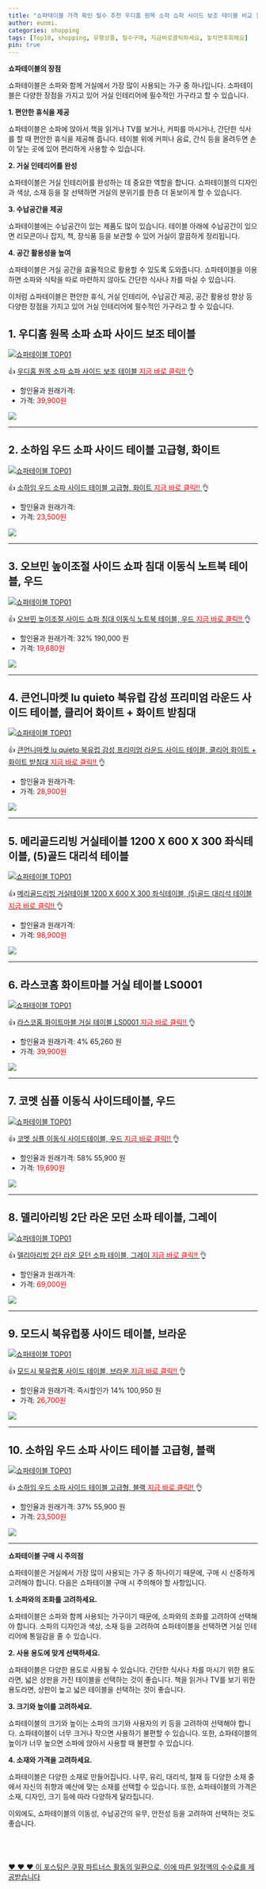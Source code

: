 ```yaml
---
title: "쇼파테이블 가격 확인 필수 추천 우디홈 원목 소파 쇼파 사이드 보조 테이블 비교 장점 구매가이드"
author: eunmi.
categories: shopping
tags: [Top10, shopping, 유행상품, 필수구매, 지금바로클릭하세요, 놓치면후회해요]
pin: true
---
```

**쇼파테이블의 장점**

쇼파테이블은 소파와 함께 거실에서 가장 많이 사용되는 가구 중 하나입니다. 소파테이블은 다양한 장점을 가지고 있어 거실 인테리어에 필수적인 가구라고 할 수 있습니다.

**1. 편안한 휴식을 제공**

쇼파테이블은 소파에 앉아서 책을 읽거나 TV를 보거나, 커피를 마시거나, 간단한 식사를 할 때 편안한 휴식을 제공해 줍니다. 테이블 위에 커피나 음료, 간식 등을 올려두면 손이 닿는 곳에 있어 편리하게 사용할 수 있습니다.

**2. 거실 인테리어를 완성**

쇼파테이블은 거실 인테리어를 완성하는 데 중요한 역할을 합니다. 쇼파테이블의 디자인과 색상, 소재 등을 잘 선택하면 거실의 분위기를 한층 더 돋보이게 할 수 있습니다.

**3. 수납공간을 제공**

쇼파테이블에는 수납공간이 있는 제품도 많이 있습니다. 테이블 아래에 수납공간이 있으면 리모콘이나 잡지, 책, 장식품 등을 보관할 수 있어 거실이 깔끔하게 정리됩니다.

**4. 공간 활용성을 높여**

쇼파테이블은 거실 공간을 효율적으로 활용할 수 있도록 도와줍니다. 쇼파테이블을 이용하면 소파와 식탁을 따로 마련하지 않아도 간단한 식사나 차를 마실 수 있습니다.

이처럼 쇼파테이블은 편안한 휴식, 거실 인테리어, 수납공간 제공, 공간 활용성 향상 등 다양한 장점을 가지고 있어 거실 인테리어에 필수적인 가구라고 할 수 있습니다.

   

## 1. 우디홈 원목 소파 쇼파 사이드 보조 테이블

[![쇼파테이블 TOP01](https://thumbnail10.coupangcdn.com/thumbnails/remote/230x230ex/image/vendor_inventory/9ae2/249fb0d79d2cfb594a44cb8a16bf3bc5b69f3eb8e542facde6272a10bdeb.jpg)](https://link.coupang.com/re/AFFSDP?lptag=AF3617701&subid=GithubCoopas&pageKey=6981567707&traceid=V0-153&itemId=17056083276&vendorItemId=84230449456)


👍 [우디홈 원목 소파 쇼파 사이드 보조 테이블 <font color=red> 지금 바로 클릭!! </font> ](https://link.coupang.com/re/AFFSDP?lptag=AF3617701&subid=GithubCoopas&pageKey=6981567707&traceid=V0-153&itemId=17056083276&vendorItemId=84230449456) 👌 


- 할인율과 원래가격: 
- 가격: <span style='color:red'>39,900원</span>

[![](/discount_price.png)](https://link.coupang.com/re/AFFSDP?lptag=AF3617701&subid=GithubCoopas&pageKey=6981567707&traceid=V0-153&itemId=17056083276&vendorItemId=84230449456)

---


   

## 2. 소하임 우드 소파 사이드 테이블 고급형, 화이트

[![쇼파테이블 TOP01](https://thumbnail8.coupangcdn.com/thumbnails/remote/230x230ex/image/vendor_inventory/65a5/6a3d2bf0826b912ba027d6591ef441dcde2127b310a7282ea8f873b70ade.jpg)](https://link.coupang.com/re/AFFSDP?lptag=AF3617701&subid=GithubCoopas&pageKey=7380581438&traceid=V0-153&itemId=19059793551&vendorItemId=86544304383)


👍 [소하임 우드 소파 사이드 테이블 고급형, 화이트 <font color=red> 지금 바로 클릭!! </font> ](https://link.coupang.com/re/AFFSDP?lptag=AF3617701&subid=GithubCoopas&pageKey=7380581438&traceid=V0-153&itemId=19059793551&vendorItemId=86544304383) 👌 


- 할인율과 원래가격: 
- 가격: <span style='color:red'>23,500원</span>

[![](/discount_price.png)](https://link.coupang.com/re/AFFSDP?lptag=AF3617701&subid=GithubCoopas&pageKey=7380581438&traceid=V0-153&itemId=19059793551&vendorItemId=86544304383)

---


   

## 3. 오브민 높이조절 사이드 쇼파 침대 이동식 노트북 테이블, 우드

[![쇼파테이블 TOP01](https://thumbnail10.coupangcdn.com/thumbnails/remote/230x230ex/image/vendor_inventory/30d3/6d5fadbf889dbd01b0005c559f26f5d9a3c7659bfee1c560afd9add8d537.png)](https://link.coupang.com/re/AFFSDP?lptag=AF3617701&subid=GithubCoopas&pageKey=6410712642&traceid=V0-153&itemId=13746928080&vendorItemId=83202875946)


👍 [오브민 높이조절 사이드 쇼파 침대 이동식 노트북 테이블, 우드 <font color=red> 지금 바로 클릭!! </font> ](https://link.coupang.com/re/AFFSDP?lptag=AF3617701&subid=GithubCoopas&pageKey=6410712642&traceid=V0-153&itemId=13746928080&vendorItemId=83202875946) 👌 


- 할인율과 원래가격: 32%  190,000   원
- 가격: <span style='color:red'>19,680원</span>

[![](/discount_price.png)](https://link.coupang.com/re/AFFSDP?lptag=AF3617701&subid=GithubCoopas&pageKey=6410712642&traceid=V0-153&itemId=13746928080&vendorItemId=83202875946)

---


   

## 4. 큰언니마켓 lu quieto 북유럽 감성 프리미엄 라운드 사이드 테이블, 클리어 화이트 + 화이트 받침대

[![쇼파테이블 TOP01](https://thumbnail6.coupangcdn.com/thumbnails/remote/230x230ex/image/vendor_inventory/cbb7/4e41af9d268a150cc0051843050f626b213324548a347bbc9e2a4426d9c7.jpg)](https://link.coupang.com/re/AFFSDP?lptag=AF3617701&subid=GithubCoopas&pageKey=7442735577&traceid=V0-153&itemId=19357232988&vendorItemId=86850175497)


👍 [큰언니마켓 lu quieto 북유럽 감성 프리미엄 라운드 사이드 테이블, 클리어 화이트 + 화이트 받침대 <font color=red> 지금 바로 클릭!! </font> ](https://link.coupang.com/re/AFFSDP?lptag=AF3617701&subid=GithubCoopas&pageKey=7442735577&traceid=V0-153&itemId=19357232988&vendorItemId=86850175497) 👌 


- 할인율과 원래가격: 
- 가격: <span style='color:red'>28,900원</span>

[![](/discount_price.png)](https://link.coupang.com/re/AFFSDP?lptag=AF3617701&subid=GithubCoopas&pageKey=7442735577&traceid=V0-153&itemId=19357232988&vendorItemId=86850175497)

---


   

## 5. 메리골드리빙 거실테이블 1200 X 600 X 300 좌식테이블, (5)골드 대리석 테이블

[![쇼파테이블 TOP01](https://thumbnail6.coupangcdn.com/thumbnails/remote/230x230ex/image/vendor_inventory/6c7c/627eb7f43aa38891685cdd4a3e9d417153453a1ae7ac9ff58045e84f0653.jpg)](https://link.coupang.com/re/AFFSDP?lptag=AF3617701&subid=GithubCoopas&pageKey=6929760324&traceid=V0-153&itemId=16764915205&vendorItemId=83946241569)


👍 [메리골드리빙 거실테이블 1200 X 600 X 300 좌식테이블, (5)골드 대리석 테이블 <font color=red> 지금 바로 클릭!! </font> ](https://link.coupang.com/re/AFFSDP?lptag=AF3617701&subid=GithubCoopas&pageKey=6929760324&traceid=V0-153&itemId=16764915205&vendorItemId=83946241569) 👌 


- 할인율과 원래가격: 
- 가격: <span style='color:red'>98,900원</span>

[![](/discount_price.png)](https://link.coupang.com/re/AFFSDP?lptag=AF3617701&subid=GithubCoopas&pageKey=6929760324&traceid=V0-153&itemId=16764915205&vendorItemId=83946241569)

---


   

## 6. 라스코홈 화이트마블 거실 테이블 LS0001

[![쇼파테이블 TOP01](https://thumbnail9.coupangcdn.com/thumbnails/remote/230x230ex/image/vendor_inventory/670a/4bb02dca62f6c2ed994f6e6b1a7835885897465430442db64715d9e97cbc.jpg)](https://link.coupang.com/re/AFFSDP?lptag=AF3617701&subid=GithubCoopas&pageKey=7626695046&traceid=V0-153&itemId=20232094408&vendorItemId=87320968700)


👍 [라스코홈 화이트마블 거실 테이블 LS0001 <font color=red> 지금 바로 클릭!! </font> ](https://link.coupang.com/re/AFFSDP?lptag=AF3617701&subid=GithubCoopas&pageKey=7626695046&traceid=V0-153&itemId=20232094408&vendorItemId=87320968700) 👌 


- 할인율과 원래가격: 4%  65,260   원
- 가격: <span style='color:red'>39,900원</span>

[![](/discount_price.png)](https://link.coupang.com/re/AFFSDP?lptag=AF3617701&subid=GithubCoopas&pageKey=7626695046&traceid=V0-153&itemId=20232094408&vendorItemId=87320968700)

---


   

## 7. 코멧 심플 이동식 사이드테이블, 우드

[![쇼파테이블 TOP01](https://thumbnail7.coupangcdn.com/thumbnails/remote/230x230ex/image/retail/images/6523768057609285-09edc59c-1ef7-4b45-9b85-bec3e19cf081.jpg)](https://link.coupang.com/re/AFFSDP?lptag=AF3617701&subid=GithubCoopas&pageKey=6096256857&traceid=V0-153&itemId=11394339948&vendorItemId=78670381081)


👍 [코멧 심플 이동식 사이드테이블, 우드 <font color=red> 지금 바로 클릭!! </font> ](https://link.coupang.com/re/AFFSDP?lptag=AF3617701&subid=GithubCoopas&pageKey=6096256857&traceid=V0-153&itemId=11394339948&vendorItemId=78670381081) 👌 


- 할인율과 원래가격: 58%  55,900   원
- 가격: <span style='color:red'>19,690원</span>

[![](/discount_price.png)](https://link.coupang.com/re/AFFSDP?lptag=AF3617701&subid=GithubCoopas&pageKey=6096256857&traceid=V0-153&itemId=11394339948&vendorItemId=78670381081)

---


   

## 8. 델리아리빙 2단 라온 모던 소파 테이블, 그레이

[![쇼파테이블 TOP01](https://thumbnail9.coupangcdn.com/thumbnails/remote/230x230ex/image/vendor_inventory/a51c/177a116b4d5f4eb4008e7350d48910931265f74a2aed87b6fb6edab949f9.jpg)](https://link.coupang.com/re/AFFSDP?lptag=AF3617701&subid=GithubCoopas&pageKey=1292336572&traceid=V0-153&itemId=1092803058&vendorItemId=5608930806)


👍 [델리아리빙 2단 라온 모던 소파 테이블, 그레이 <font color=red> 지금 바로 클릭!! </font> ](https://link.coupang.com/re/AFFSDP?lptag=AF3617701&subid=GithubCoopas&pageKey=1292336572&traceid=V0-153&itemId=1092803058&vendorItemId=5608930806) 👌 


- 할인율과 원래가격: 
- 가격: <span style='color:red'>69,000원</span>

[![](/discount_price.png)](https://link.coupang.com/re/AFFSDP?lptag=AF3617701&subid=GithubCoopas&pageKey=1292336572&traceid=V0-153&itemId=1092803058&vendorItemId=5608930806)

---


   

## 9. 모드시 북유럽풍 사이드 테이블, 브라운

[![쇼파테이블 TOP01](https://thumbnail9.coupangcdn.com/thumbnails/remote/230x230ex/image/vendor_inventory/71ab/722dcdc06e5f6582df83836acb7e79583a35976c5ba1ce774b3f34aea085.jpg)](https://link.coupang.com/re/AFFSDP?lptag=AF3617701&subid=GithubCoopas&pageKey=7216862010&traceid=V0-153&itemId=17818562696&vendorItemId=85006969716)


👍 [모드시 북유럽풍 사이드 테이블, 브라운 <font color=red> 지금 바로 클릭!! </font> ](https://link.coupang.com/re/AFFSDP?lptag=AF3617701&subid=GithubCoopas&pageKey=7216862010&traceid=V0-153&itemId=17818562696&vendorItemId=85006969716) 👌 


- 할인율과 원래가격: 즉시할인가 14%  100,950   원
- 가격: <span style='color:red'>26,700원</span>

[![](/discount_price.png)](https://link.coupang.com/re/AFFSDP?lptag=AF3617701&subid=GithubCoopas&pageKey=7216862010&traceid=V0-153&itemId=17818562696&vendorItemId=85006969716)

---


   

## 10. 소하임 우드 소파 사이드 테이블 고급형, 블랙

[![쇼파테이블 TOP01](https://thumbnail7.coupangcdn.com/thumbnails/remote/230x230ex/image/vendor_inventory/cf9f/86356fe17636bc34611d8378cf7c45578a53a510fd37a53cd6bea888a08b.jpg)](https://link.coupang.com/re/AFFSDP?lptag=AF3617701&subid=GithubCoopas&pageKey=7380581438&traceid=V0-153&itemId=19059793554&vendorItemId=86544304370)


👍 [소하임 우드 소파 사이드 테이블 고급형, 블랙 <font color=red> 지금 바로 클릭!! </font> ](https://link.coupang.com/re/AFFSDP?lptag=AF3617701&subid=GithubCoopas&pageKey=7380581438&traceid=V0-153&itemId=19059793554&vendorItemId=86544304370) 👌 


- 할인율과 원래가격: 37%  55,900   원
- 가격: <span style='color:red'>23,500원</span>

[![](/discount_price.png)](https://link.coupang.com/re/AFFSDP?lptag=AF3617701&subid=GithubCoopas&pageKey=7380581438&traceid=V0-153&itemId=19059793554&vendorItemId=86544304370)

---
**쇼파테이블 구매 시 주의점**

쇼파테이블은 거실에서 가장 많이 사용되는 가구 중 하나이기 때문에, 구매 시 신중하게 고려해야 합니다. 다음은 쇼파테이블 구매 시 주의해야 할 사항입니다.

**1. 소파와의 조화를 고려하세요.**

쇼파테이블은 소파와 함께 사용되는 가구이기 때문에, 소파와의 조화를 고려하여 선택해야 합니다. 소파의 디자인과 색상, 소재 등을 고려하여 쇼파테이블을 선택하면 거실 인테리어에 통일감을 줄 수 있습니다.

**2. 사용 용도에 맞게 선택하세요.**

쇼파테이블은 다양한 용도로 사용될 수 있습니다. 간단한 식사나 차를 마시기 위한 용도라면, 넓은 상판을 가진 테이블을 선택하는 것이 좋습니다. 책을 읽거나 TV를 보기 위한 용도라면, 상판이 높고 넓은 테이블을 선택하는 것이 좋습니다.

**3. 크기와 높이를 고려하세요.**

쇼파테이블의 크기와 높이는 소파의 크기와 사용자의 키 등을 고려하여 선택해야 합니다. 쇼파테이블이 너무 크거나 작으면 사용하기 불편할 수 있습니다. 또한, 쇼파테이블의 높이가 너무 높으면 소파에 앉아서 사용할 때 불편할 수 있습니다.

**4. 소재와 가격을 고려하세요.**

쇼파테이블은 다양한 소재로 만들어집니다. 나무, 유리, 대리석, 철재 등 다양한 소재 중에서 자신의 취향과 예산에 맞는 소재를 선택할 수 있습니다. 또한, 쇼파테이블의 가격은 소재, 디자인, 크기 등에 따라 다양하게 달라집니다.

이외에도, 쇼파테이블의 이동성, 수납공간의 유무, 안전성 등을 고려하여 선택하는 것도 좋습니다.<br><br><br><br><br> [ ❤ ❤ ❤ 이 포스팅은 쿠팡 파트너스 활동의 일환으로, 이에 따른 일정액의 수수료를 제공받습니다](https://link.coupang.com/a/bcEFyh)